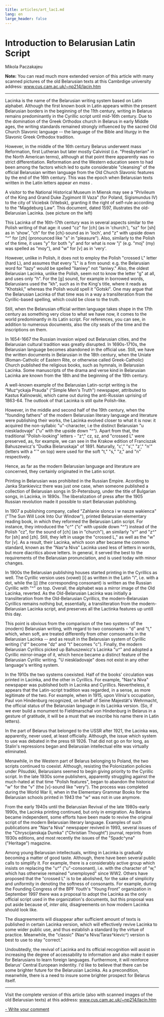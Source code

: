 ```yaml
---
title: articles/art_lac1.md 
lang: en
large_header: false
---
```



<h1 id="introduction-to-belarusian-latin-script">Introduction to Belarusian Latin Script</h1>

Mikola Paczakajeu


<strong>Note:</strong> You can read much more extended version of this article with many scanned pictures of the old Belarusian texts at this Cambrdige university address: <a href="http://www.cus.cam.ac.uk/~np214/lacin.htm">www.cus.cam.ac.uk/~np214/lacin.htm</a>

<hr />

Lacinka is the name of the Belarusian writing system based on Latin alphabet. Although the first known book in Latin appears within the present Belarusian borders in the beginning of the 11th century, writing in Belarus remains predominantly in the Cyrillic script until mid-16th century. Due to the domination of the Greek Orthodox church in Belarus in early Middle ages, the writing standards remained strongly influenced by the sacred Old Church Slavonic language -- the language of the Bible and liturgy in the Slavonic Greek Orthodox tradition.


However, in the middle of the 16th century Belarus underwent mass Reformation, first Lutheran but later mostly Calvinist (i.e. "Presbyterian" in the North American terms), although at that point there apparently was no strict differentiation. Reformation and the Western education seem to had been among the factors which led to quite considerable "cleansing" of the official Belarusian written language from the Old Church Slavonic features by the end of the 16th century. This was the epoch when Belarusian texts written in the Latin letters appear  *en mass* .


A visitor to the National Historical Museum in Miensk may see a "Privileum of the King and Grand Duke Zygimont III Vaza" (for Poland, Sigismundus IV) to the city of Viciebsk (Vitebsk), granting it the right of self-rule according to the "Magdeburg Law". This document, dated 1597, illustrates the old-Belarusian Lacinka. (see picture on the left)


This Lacinka of the 16th-17th century was in several aspects similar to the Polish writing of that age: it used "cz" for [ch] (as in 'church'), "sz" for [sh] as in 'show', "ch" for the [ch]-sound as in 'loch', and "z" with upside down "^" for [zh] (pronounced like "s" in "pleasure"). Also, similarly to the Polish of the time, it uses "y" for both "y" and for what is now "j" (e.g. "moj" (my) was spelled as "moy"), and "w" for [v] as in 'very'.


However, unlike in Polish, it does not to employ the Polish "crossed L" letter (hard L), and assumes that every "L" is a firm sound: e.g. the Belarusian word for "lazy" would be spelled "lianiwy" not "laniwy." Also, the oldest Belarusian Lacinka, unlike the Polish, seem not to know the letter "g" at all, and uses only "h". For the [g] sound, for example in borrowed words, Belarusians used the "kh", such as in the King's title, where it reads as "Khotskii," whereas the Polish would spell it "Gotski". One may argue that the Belarusian Lacinka of that time was in a way a transliteration from the Cyrillic-based spelling, which could be close to the truth.


Still, when the Belarusian official written language takes shape in the 17th century as something very close to what we have now, it comes to the world predominantly in its Latin script. For references, you can see, in addition to numerous documents, also the city seals of the time and the inscriptions on them.


In 1654-1667 the Russian invasion wiped out Belarusian cities, and the Belarusian cultural tradition was greatly disrupted. In 1690s-1710s, the Belarusian language becomes abandoned in the official use. Still, we have the written documents in Belarusian in the 18th century, when the Uniate (Roman-Catholic of Eastern Rite, or otherwise called Greek-Catholic) Church published the religious books, such as hymnals, in Belarusian Lacinka. Some manuscripts of the drama and verse kind in Belarusian Lacinka are known from the 18th and the beginning of the 19th century.


A well-known example of the Belarusian Latin-script writing is the "Muz^yckaja Prauda" ("Simple Men's Truth") newspaper, attributed to Kastus Kalinowski, which came out during the anti-Russian uprising of 1863-64. The outlook of that Lacinka is still quite Polish-like.


However, in the middle and second half of the 19th century, when the "founding fathers" of the modern Belarusian literary language and literature were publishing their works, the Lacinka evolved closer to what it is now: it acquired the non-syllabic "u"-character, i.e the distinct Belarusian "u nieskladovaje" ("u" with the upside down "^"). Apart from that, the traditional "Polish-looking" letters - "z^," cz, sz, and "crossed L" were preserved, as, for example, we can see in the Krakow edition of Franciszak Bahuszewicz's "Dudka Bielaruskaja" of 1891. Naturally, "c'," "s'," "z'," "n'" (letters with a "`" on top) were used for the soft "t," "s," "z," and "n" respectively.


Hence, as far as the modern Belarusian language and literature are concerned, they certainly originated in the Latin script.


Printing in Belarusian was prohibited in the Russian Empire. Acording to Janka Stankievicz there was just one case, when someone published a collection of Belarusian songs in St-Petersburg, under the title of Bulgarian songs, in Lacinka, in 1890s. The liberalization of press after the 1905 Russian revolution made it possible to start Belarusian publishing.


In 1907 a publishing company, called "Zahlanie slonca i w nasze wakienca" ("The Sun Will Look Into Our Window"), printed Belarusian elementary reading book, in which they reformed the Belarusian Latin script. For instance, they introduced the "c^" ("c" with upside down "^") instead of the Polish "cz", for the sound of [ch] (as in "church"), an similarly "s^" and "z^" for [sh] and [zh]. Still, they left in usage the "crossed L," as well as the "w" for [v]. As a result, their Lacinka, which soon after became the common standard, known as the "Nas^a Niva" Lacinka used less of letters in words, but more diacritics above letters. In general, it served the best to the requirements of the Belarusian pronunciation, and is used today with minor changes.


In 1900s the Belarusian publishing houses started printing in the Cyrillics as well. The Cyrillic version uses (vowel) [i] as written in the Latin "i", i.e. with a dot, while the [j] (the corresponding consonant) is written as the Russian Cyrillic with "^" on top. Overall, the alphabet was a mirror image of the Old Lacinka, reverted. As the Old-Belarusian Lacinka was initially a transliteration from the Old-Belarusian Cyrillics, the modern-Belarusian Cyrillics remains nothing but, essentially, a transliteration from the modern-Belarusian Lacinka script, and preserves all the Lactinka features up untill this day.


This point is obvious from the comparison of the two systems of the (modern) Belarusian writing, with regard to two consonants - "d" and "t," which, when soft, are treated differently from other comsonants in the Belarusian Lacinka -- and as result in the Belarusian system of Cyrillic writing ("d'" become "dz" and "t" becomes "c"). Finally, the modern Belarusian Cyrillics picked up Bahuszewicz's Lacinka "u^" and adopted a Cyrillic mirror-image of it, which hence became a distinct feature of the Belarusian Cyrillic writing. "U nieskladovaje" does not exist in any other language's writing system.


In the 1910s the two systems coexisted. Half of the books' circulation was printed in Lacinka, and the other in Cyrillics. For example, "Nas^a Niva" newspaper was published both in Lacinka and Cyrillics. Nevertheless, it appears that the Latin-script tradition was regarded, in a sense, as more legitimate of the two. For example, when in 1915, upon Vilnia's occupation, Paul von Hindenburg recognized, on behalf of Seine Majestät's Wehrmacht, the official status of the Belarusian language in its Lacinka version. (So, if we ever build a monument to Fieldmarschal von Hindenburg in Belarus in a gesture of gratitude, it will be a must that we inscribe his name there in Latin letters).


In the part of Belarus that belonged to the USSR after 1921, the Lacinka was, apparently, never used, at least officially. Although, the issue which system to use was debated in the press till 1926. That did not go on for long, as Stalin's repressions began and Belarusian intellectual elite was virtually eliminated.


Menawhile, in the Western part of Belarus belonging to Poland, the two scripts continued to coexist. Although, resisting the Polonization policies under Pilsudski, Belarusians seemed to begin giving priority to the Cyrillic script. In the late 1930s some publishers, apparently struggling against the much-hated at that time "Polish features", began to abandon the historical "w" for the "v" (the [v]-sound like "very"). The process was completed during the World War II, when in the Elementary Grammar Books for the Belarusian schools printed in 1943 the "w" was not in use anymore.


From the early 1940s until the Belarusian Revival of the late 1980s-early 1990s, the Lacinka printing continued, but only in emigration. As Belarus became independent, some efforts have been made to revive the original script of the modern Belarusian literary language. Examples of such publications are "Nas^a Niva" newspaper revived in 1993, several issues of the "Chryscijanskaja Dumka" ("Christian Thought") journal, reprints from 1930s editions, and most recently the issues of the "Spadc^yna" ("Heritage") magazine.


Among young Belarusian intellectuals, writing in Lacinka is gradually becoming a matter of good taste. Although, there have been several public calls to simplify it. For example, there is a considerably active group which insists on replacing the "u^" ("u"-consonant), i.e. with the character of "w," which has otherwise remained "unemployed" since WW2. Others have proposed that the "crossed L" is to be abolished, for the sake of simplicity and uniformity in denoting the softness of consonants. For example, during the Founding Congress of the BPF Youth's "Young Front" organization in September 1997 there was a proposal to adopt the Lacinka as the only official script used in the organization's documents, but this proposal was put aside because of,  *inter alia,*  disagreements on how modern Lacinka should look like.


The disagreements will disappear after sufficient amount of texts is published in certain Lacinka version, which will effectively revive Lacinka to some wider public use, and thus establish a standard by the virtue of practice. Meanwhile, the "classic" (Nas^a Niva/Taras^kievic^) version is best to use to stay "correct."


Undoubtedly, the revival of Lacinka and its official recognition will assist in increasing the degree of accessability to information and also make it easier for Belarusians to learn foreign languages. Furthermore, it will reinforce Belarus' Central European indentity. I'd like to believe that there can be some brighter future for the Belarusian Lacinka. As a precondition, meanwhile, there is a need to insure some brighter prospect for Belarus itself.

<hr />

Visit the complete version of this article (also with scanned images of the old Belarusian texts) at this address: <a href="http://www.cus.cam.ac.uk/~np214/lacin.htm">www.cus.cam.ac.uk/~np214/lacin.htm</a>


<span class="small"><a href="gb_add.html?ref=http%3A%2F%2Fwww%2Epravapis%2Eorg%2Fart%5Flac1%2Easp">- Write your comment</a></span>

